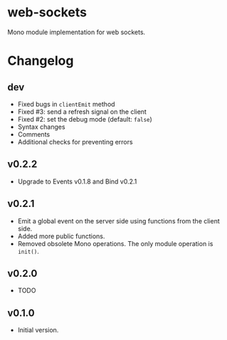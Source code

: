 web-sockets
===========

Mono module implementation for web sockets.

# Changelog

## dev
 - Fixed bugs in `clientEmit` method
 - Fixed #3: send a refresh signal on the client
 - Fixed #2: set the debug mode (default: `false`)
 - Syntax changes
 - Comments
 - Additional checks for preventing errors


## v0.2.2
 - Upgrade to Events v0.1.8 and Bind v0.2.1

## v0.2.1
 - Emit a global event on the server side using functions from the client side.
 - Added more public functions.
 - Removed obsolete Mono operations. The only module operation is `init()`.

## v0.2.0
 - TODO

## v0.1.0
 - Initial version.
